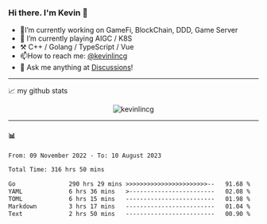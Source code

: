 ### Hi there. I'm Kevin 👋

- 🔭I’m currently working on GameFi, BlockChain, DDD, Game Server
- 🌱 I’m currently playing AIGC / K8S
-   :hammer_and_pick: C++ / Golang / TypeScript / Vue
- 📫How to reach me: [@kevinlincg](https://twitter.com/kevinlincg) 
-   :thought_balloon: Ask me anything at [Discussions](https://github.com/kevinlincg/kevinlincg/discussions/new)!

---

📈 my github stats

<p align="center"> <img src="https://github-readme-stats-ouuan.vercel.app/api?username=kevinlincg&theme=dark&show_icons=true&count_private=true" alt="kevinlincg" />

---

#### :bar_chart: 

<!--START_SECTION:waka-->

```txt
From: 09 November 2022 - To: 10 August 2023

Total Time: 316 hrs 50 mins

Go               290 hrs 29 mins >>>>>>>>>>>>>>>>>>>>>>>--   91.68 %
YAML             6 hrs 36 mins   >------------------------   02.08 %
TOML             6 hrs 15 mins   -------------------------   01.98 %
Markdown         3 hrs 17 mins   -------------------------   01.04 %
Text             2 hrs 50 mins   -------------------------   00.90 %
```

<!--END_SECTION:waka-->
